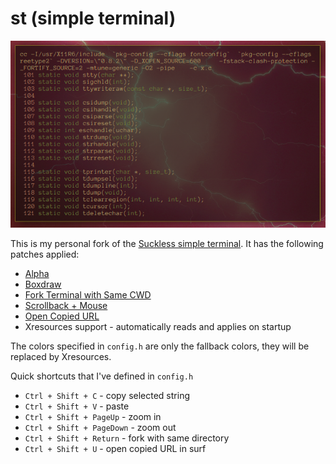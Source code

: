 # st (simple terminal)

![screenshot](https://raw.githubusercontent.com/Babkock/st/master/screenshot.png)

This is my personal fork of the [Suckless simple terminal](https://st.suckless.org). It has the following patches applied:

* [Alpha](https://st.suckless.org/patches/alpha/)
* [Boxdraw](https://st.suckless.org/patches/boxdraw/)
* [Fork Terminal with Same CWD](https://st.suckless.org/patches/newterm/)
* [Scrollback + Mouse](https://st.suckless.org/patches/scrollback/)
* [Open Copied URL](https://st.suckless.org/patches/open_copied_url/)
* Xresources support - automatically reads and applies on startup

The colors specified in `config.h` are only the fallback colors, they will be replaced by Xresources.

Quick shortcuts that I've defined in `config.h`

* `Ctrl + Shift + C` - copy selected string
* `Ctrl + Shift + V` - paste
* `Ctrl + Shift + PageUp` - zoom in
* `Ctrl + Shift + PageDown` - zoom out
* `Ctrl + Shift + Return` - fork with same directory
* `Ctrl + Shift + U` - open copied URL in surf

